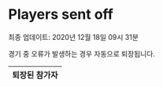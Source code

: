 # Players sent off
최종 업데이트: 2020년 12월 18일 09시 31분


경기 중 오류가 발생하는 경우 자동으로 퇴장됩니다.


| 퇴장된 참가자 |
|:---:|